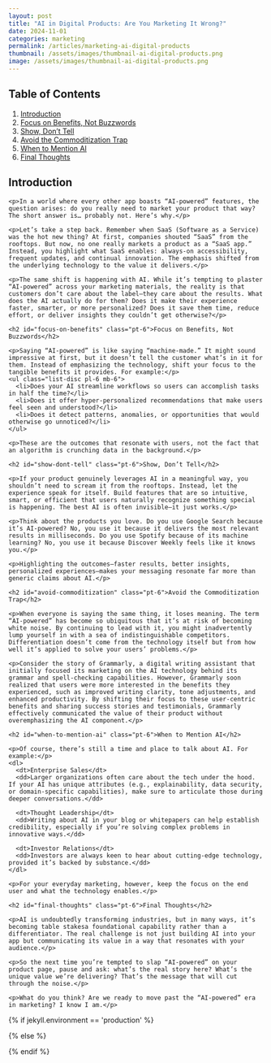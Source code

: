 ```yaml
---
layout: post
title: "AI in Digital Products: Are You Marketing It Wrong?"
date: 2024-11-01
categories: marketing
permalink: /articles/marketing-ai-digital-products
thumbnail: /assets/images/thumbnail-ai-digital-products.png
image: /assets/images/thumbnail-ai-digital-products.png
---
```


<div class="sm:grid sm:grid-cols-1 lg:grid-cols-[1fr,300px] gap-8">
  <div class="lg:order-2 fade-in-element lg:sticky lg:top-0 lg:self-start fade-in-element">
    <h2 class="mt-0 pt-6">Table of Contents</h2>
    <div class="toc-container">
      <ol class="list-decimal list-outside ml-6 text-xs space-y-2">
        <li><a href="#introduction" class="py-1 block">Introduction</a></li>
        <li><a href="#focus-on-benefits" class="py-1 block">Focus on Benefits, Not Buzzwords</a></li>
        <li><a href="#show-dont-tell" class="py-1 block">Show, Don’t Tell</a></li>
        <li><a href="#avoid-commoditization" class="py-1 block">Avoid the Commoditization Trap</a></li>
        <li><a href="#when-to-mention-ai" class="py-1 block">When to Mention AI</a></li>
        <li><a href="#final-thoughts" class="py-1 block">Final Thoughts</a></li>
      </ol>
    </div>
  </div>
  
  <div class="fade-in-element">
    <h2 id="introduction" class="mt-0 pt-6">Introduction</h2>

    <p>In a world where every other app boasts “AI-powered” features, the question arises: do you really need to market your product that way? The short answer is… probably not. Here’s why.</p>

    <p>Let’s take a step back. Remember when SaaS (Software as a Service) was the hot new thing? At first, companies shouted “SaaS” from the rooftops. But now, no one really markets a product as a “SaaS app.” Instead, you highlight what SaaS enables: always-on accessibility, frequent updates, and continual innovation. The emphasis shifted from the underlying technology to the value it delivers.</p>

    <p>The same shift is happening with AI. While it’s tempting to plaster “AI-powered” across your marketing materials, the reality is that customers don’t care about the label—they care about the results. What does the AI actually do for them? Does it make their experience faster, smarter, or more personalized? Does it save them time, reduce effort, or deliver insights they couldn’t get otherwise?</p>

    <h2 id="focus-on-benefits" class="pt-6">Focus on Benefits, Not Buzzwords</h2>

    <p>Saying “AI-powered” is like saying “machine-made.” It might sound impressive at first, but it doesn’t tell the customer what’s in it for them. Instead of emphasizing the technology, shift your focus to the tangible benefits it provides. For example:</p>
    <ul class="list-disc pl-6 mb-6">
      <li>Does your AI streamline workflows so users can accomplish tasks in half the time?</li>
      <li>Does it offer hyper-personalized recommendations that make users feel seen and understood?</li>
      <li>Does it detect patterns, anomalies, or opportunities that would otherwise go unnoticed?</li>
    </ul>

    <p>These are the outcomes that resonate with users, not the fact that an algorithm is crunching data in the background.</p>

    <h2 id="show-dont-tell" class="pt-6">Show, Don’t Tell</h2>

    <p>If your product genuinely leverages AI in a meaningful way, you shouldn’t need to scream it from the rooftops. Instead, let the experience speak for itself. Build features that are so intuitive, smart, or efficient that users naturally recognize something special is happening. The best AI is often invisible—it just works.</p>

    <p>Think about the products you love. Do you use Google Search because it’s AI-powered? No, you use it because it delivers the most relevant results in milliseconds. Do you use Spotify because of its machine learning? No, you use it because Discover Weekly feels like it knows you.</p>

    <p>Highlighting the outcomes—faster results, better insights, personalized experiences—makes your messaging resonate far more than generic claims about AI.</p>

    <h2 id="avoid-commoditization" class="pt-6">Avoid the Commoditization Trap</h2>

    <p>When everyone is saying the same thing, it loses meaning. The term “AI-powered” has become so ubiquitous that it’s at risk of becoming white noise. By continuing to lead with it, you might inadvertently lump yourself in with a sea of indistinguishable competitors. Differentiation doesn’t come from the technology itself but from how well it’s applied to solve your users’ problems.</p>

    <p>Consider the story of Grammarly, a digital writing assistant that initially focused its marketing on the AI technology behind its grammar and spell-checking capabilities. However, Grammarly soon realized that users were more interested in the benefits they experienced, such as improved writing clarity, tone adjustments, and enhanced productivity. By shifting their focus to these user-centric benefits and sharing success stories and testimonials, Grammarly effectively communicated the value of their product without overemphasizing the AI component.</p>

    <h2 id="when-to-mention-ai" class="pt-6">When to Mention AI</h2>

    <p>Of course, there’s still a time and place to talk about AI. For example:</p>
    <dl>
      <dt>Enterprise Sales</dt>
      <dd>Larger organizations often care about the tech under the hood. If your AI has unique attributes (e.g., explainability, data security, or domain-specific capabilities), make sure to articulate those during deeper conversations.</dd>

      <dt>Thought Leadership</dt>
      <dd>Writing about AI in your blog or whitepapers can help establish credibility, especially if you’re solving complex problems in innovative ways.</dd>

      <dt>Investor Relations</dt>
      <dd>Investors are always keen to hear about cutting-edge technology, provided it’s backed by substance.</dd>
    </dl>

    <p>For your everyday marketing, however, keep the focus on the end user and what the technology enables.</p>

    <h2 id="final-thoughts" class="pt-6">Final Thoughts</h2>

    <p>AI is undoubtedly transforming industries, but in many ways, it’s becoming table stakesa foundational capability rather than a differentiator. The real challenge is not just building AI into your app but communicating its value in a way that resonates with your audience.</p>

    <p>So the next time you’re tempted to slap “AI-powered” on your product page, pause and ask: what’s the real story here? What’s the unique value we’re delivering? That’s the message that will cut through the noise.</p>

    <p>What do you think? Are we ready to move past the “AI-powered” era in marketing? I know I am.</p>

  </div>
</div>

{% if jekyll.environment == 'production' %}

<script src="/assets/js/toc-toggle.min.js?v={{ site.version }}"></script>

{% else %}

<script src="/assets/js/toc-toggle.js?v={{ site.version }}"></script>

{% endif %}
